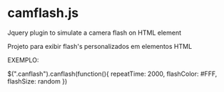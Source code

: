 camflash.js
===========

Jquery plugin to simulate a camera flash on HTML element

Projeto para exibir flash's personalizados em elementos HTML

EXEMPLO:
<div class="canflash"></div>

$(".canflash").canflash(function(){
  repeatTime: 2000,
  flashColor: #FFF,
  flashSize:  random
})
